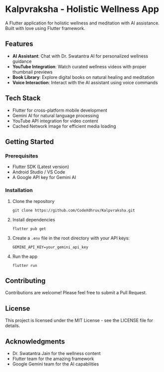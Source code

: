 # Kalpvraksha - Holistic Wellness App

A Flutter application for holistic wellness and meditation with AI assistance. 
Built with love using Flutter framework.

## Features

- **AI Assistant**: Chat with Dr. Swatantra AI for personalized wellness guidance
- **YouTube Integration**: Watch curated wellness videos with proper thumbnail previews
- **Book Library**: Explore digital books on natural healing and meditation
- **Voice Interaction**: Interact with the AI assistant using voice commands

## Tech Stack

- Flutter for cross-platform mobile development
- Gemini AI for natural language processing
- YouTube API integration for video content
- Cached Network Image for efficient media loading

## Getting Started

### Prerequisites

- Flutter SDK (Latest version)
- Android Studio / VS Code
- A Google API key for Gemini AI

### Installation

1. Clone the repository
   ```
   git clone https://github.com/CodeXdhruv/Kalpvraksha.git
   ```

2. Install dependencies
   ```
   flutter pub get
   ```

3. Create a `.env` file in the root directory with your API keys:
   ```
   GEMINI_API_KEY=your_gemini_api_key
   ```

4. Run the app
   ```
   flutter run
   ```

## Contributing

Contributions are welcome! Please feel free to submit a Pull Request.

## License

This project is licensed under the MIT License - see the LICENSE file for details.

## Acknowledgments

- Dr. Swatantra Jain for the wellness content
- Flutter team for the amazing framework
- Google Gemini team for the AI capabilities
